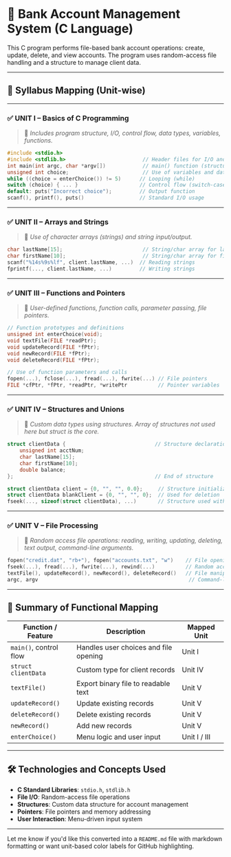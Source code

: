 
# 📘 Bank Account Management System (C Language)

This C program performs file-based bank account operations: create, update, delete, and view accounts. The program uses random-access file handling and a structure to manage client data.

---

## 🧩 Syllabus Mapping (Unit-wise)

---

### ✅ **UNIT I – Basics of C Programming**

> 🔹 *Includes program structure, I/O, control flow, data types, variables, functions.*

```c
#include <stdio.h>
#include <stdlib.h>                         // Header files for I/O and memory mgmt
int main(int argc, char *argv[])            // main() function (structure and arguments)
unsigned int choice;                        // Use of variables and data types
while ((choice = enterChoice()) != 5)      // Looping (while)
switch (choice) { ... }                    // Control flow (switch-case)
default: puts("Incorrect choice");         // Output function
scanf(), printf(), puts()                  // Standard I/O usage
```

---

### ✅ **UNIT II – Arrays and Strings**

> 🔹 *Use of character arrays (strings) and string input/output.*

```c
char lastName[15];                          // String/char array for last name
char firstName[10];                         // String/char array for first name
scanf("%14s%9s%lf", client.lastName, ...)  // Reading strings
fprintf(..., client.lastName, ...)         // Writing strings
```

---

### ✅ **UNIT III – Functions and Pointers**

> 🔹 *User-defined functions, function calls, parameter passing, file pointers.*

```c
// Function prototypes and definitions
unsigned int enterChoice(void);
void textFile(FILE *readPtr);
void updateRecord(FILE *fPtr);
void newRecord(FILE *fPtr);
void deleteRecord(FILE *fPtr);

// Use of function parameters and calls
fopen(...), fclose(...), fread(...), fwrite(...) // File pointers
FILE *cfPtr, *fPtr, *readPtr, *writePtr          // Pointer variables
```

---

### ✅ **UNIT IV – Structures and Unions**

> 🔹 *Custom data types using structures. Array of structures not used here but struct is the core.*

```c
struct clientData {                             // Structure declaration
    unsigned int acctNum;
    char lastName[15];
    char firstName[10];
    double balance;
};                                              // End of structure

struct clientData client = {0, "", "", 0.0};     // Structure initialization
struct clientData blankClient = {0, "", "", 0};  // Used for deletion
fseek(..., sizeof(struct clientData), ...)       // Structure used with file positioning
```

---

### ✅ **UNIT V – File Processing**

> 🔹 *Random access file operations: reading, writing, updating, deleting, text output, command-line arguments.*

```c
fopen("credit.dat", "rb+"), fopen("accounts.txt", "w")    // File opening
fseek(...), fread(...), fwrite(...), rewind(...)          // Random access
textFile(), updateRecord(), newRecord(), deleteRecord()   // File manipulation functions
argc, argv                                                 // Command-line arguments
```

---

## 📌 Summary of Functional Mapping

| Function / Feature     | Description                           | Mapped Unit  |
| ---------------------- | ------------------------------------- | ------------ |
| `main()`, control flow | Handles user choices and file opening | Unit I       |
| `struct clientData`    | Custom type for client records        | Unit IV      |
| `textFile()`           | Export binary file to readable text   | Unit V       |
| `updateRecord()`       | Update existing records               | Unit V       |
| `deleteRecord()`       | Delete existing records               | Unit V       |
| `newRecord()`          | Add new records                       | Unit V       |
| `enterChoice()`        | Menu logic and user input             | Unit I / III |

---

## 🛠️ Technologies and Concepts Used

* **C Standard Libraries**: `stdio.h`, `stdlib.h`
* **File I/O**: Random-access file operations
* **Structures**: Custom data structure for account management
* **Pointers**: File pointers and memory addressing
* **User Interaction**: Menu-driven input system

---

Let me know if you'd like this converted into a `README.md` file with markdown formatting or want unit-based color labels for GitHub highlighting.
